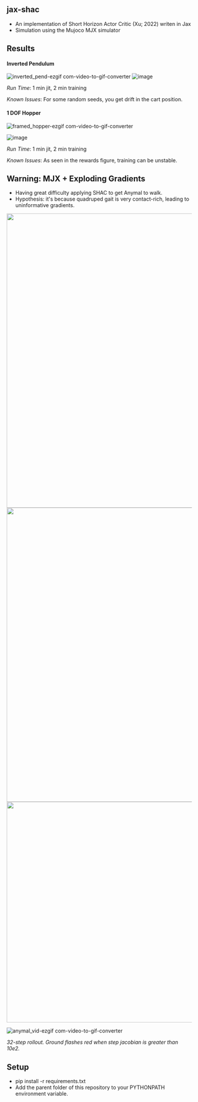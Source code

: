 ## jax-shac
- An implementation of Short Horizon Actor Critic (Xu; 2022) writen in Jax
- Simulation using the Mujoco MJX simulator

## Results
#### Inverted Pendulum
![inverted_pend-ezgif com-video-to-gif-converter](https://github.com/Andrew-Luo1/jax_shac/assets/22626914/ab14512e-a0cc-4877-80a8-1ec296ebf289)
![image](https://github.com/Andrew-Luo1/jax_shac/assets/22626914/e00d1696-506b-4e91-a26e-aebb0a98403c)

*Run Time*: 1 min jit, 2 min training

*Known Issues*: For some random seeds, you get drift in the cart position.

#### 1 DOF Hopper
![framed_hopper-ezgif com-video-to-gif-converter](https://github.com/Andrew-Luo1/jax_shac/assets/22626914/6edf23b4-6d68-4225-a73a-e473fc0d999a)

![image](https://github.com/Andrew-Luo1/jax_shac/assets/22626914/1e40905d-cc52-465e-90f5-038b46986ff7)

*Run Time*: 1 min jit, 2 min training

*Known Issues*: As seen in the rewards figure, training can be unstable.

## Warning: MJX + Exploding Gradients
- Having great difficulty applying SHAC to get Anymal to walk.
- Hypothesis: it's because quadruped gait is very contact-rich, leading to uninformative gradients.

<img src="https://github.com/Andrew-Luo1/jax_shac/assets/22626914/d774bea2-ef44-4370-8b77-b84594e780a4" width="800">
<img src="https://github.com/Andrew-Luo1/jax_shac/assets/22626914/6262b083-a2dc-4402-ac2e-0d25d76f5cb4" width="800">
<img src="https://github.com/Andrew-Luo1/jax_shac/assets/22626914/a939d83f-2075-4866-8a7a-0893ef892fdf" width="600">

![anymal_vid-ezgif com-video-to-gif-converter](https://github.com/Andrew-Luo1/jax_shac/assets/22626914/47b6561c-1a14-43fb-bfe0-a7d74361e6ec)

*32-step rollout. Ground flashes red when step jacobian is greater than 10e2.*
  
## Setup
- pip install -r requirements.txt
- Add the parent folder of this repository to your PYTHONPATH environment variable.
